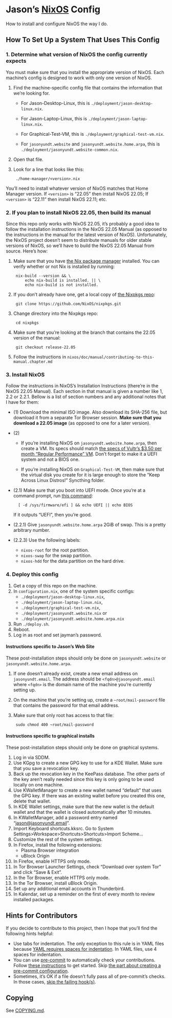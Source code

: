 <!--
SPDX-FileNotice: 🅭🄍1.0 This file is dedicated to the public domain using the CC0 1.0 Universal Public Domain Dedication <https://creativecommons.org/publicdomain/zero/1.0/>.
SPDX-FileContributor: Jason Yundt <jason@jasonyundt.email> (2021–2022)
-->

# Jason’s [NixOS] Config

How to install and configure NixOS the way I do.

## How To Set Up a System That Uses This Config

### 1. Determine what version of NixOS the config currently expects

You must make sure that you install the appropriate version of NixOS. Each
machine’s config is designed to work with only one version of NixOS.

1. Find the machine-specific config file that contains the information that
we’re looking for.
	- For Jason-Desktop-Linux, this is
	`./deployment/jason-desktop-linux.nix`.

	- For Jason-Laptop-Linux, this is
	`./deployment/jason-laptop-linux.nix`.

	- For Graphical-Test-VM, this is
	`./deployment/graphical-test-vm.nix`.

	- For `jasonyundt.website` and `jasonyundt.website.home.arpa`, this is
	`./deployment/jasonyundt.website-common.nix`.
2. Open that file.
3. Look for a line that looks like this:

		./home-manager/<version>.nix

You’ll need to install whatever version of NixOS matches that Home Manager
version. If `<version>` is “22.05” then install NixOS 22.05; If `<version>` is
“22.11” then install NixOS 22.11; etc.

### 2. If you plan to install NixOS 22.05, then build its manual

Since this repo only works with NixOS 22.05, it’s probably a good idea to follow
the installation instructions in the NixOS 22.05 Manual (as opposed to the
instructions in the manual for the latest version of NixOS). Unfortunately, the
NixOS project doesn’t seem to distribute manuals for older stable versions of
NixOS, so we’ll have to build the NixOS 22.05 Manual from source. Here’s how:

1. Make sure that you have [the Nix package
manager](https://nixos.org/manual/nix/stable/) installed.
	You can verify whether or not Nix is installed by running:

		nix-build --version && \
			echo nix-build is installed. || \
			echo nix-build is not installed.

2. If you don’t already have one, get a local copy of
[the Nixpkgs repo](https://github.com/NixOS/nixpkgs):

		git clone https://github.com/NixOS/nixpkgs.git

3. Change directory into the Nixpkgs repo:

		cd nixpkgs

4. Make sure that you’re looking at the branch that contains the 22.05 version
of the manual:

		git checkout release-22.05

5. Follow the instructions in
`nixos/doc/manual/contributing-to-this-manual.chapter.md`

### 3. Install NixOS

Follow the instructions in NixOS’s Installation Instructions (there’re in the
NixOS 22.05 Manual). Each section in that manual is given a number like 1, 2.2
or 2.2.1. Bellow is a list of section numbers and any additional notes that I
have for them:

- (1) Download the minimal ISO image. Also download its SHA-256 file, but
download it from a separate Tor Browser session. **Make sure that you download
a 22.05 image** (as opposed to one for a later version).

- (2)
	- If you’re installing NixOS on `jasonyundt.website.home.arpa`, then
	create a VM. Its specs should match [the specs of Vultr’s $3.50 per
	month “Regular Performance”
	VM](https://www.vultr.com/pricing/#cloud-compute). Don’t forget to
	make it a UEFI system and not a BIOS one.

	- If you’re installing NixOS on `Graphical-Test-VM`, then make sure that
	the virtual disk you create for it is large enough to store the “Keep
	Across Linux Distros!” Syncthing folder.

- (2.1) Make sure that you boot into UEFI mode.
	Once you’re at a command prompt, run
	[this command](https://askubuntu.com/a/162896):

		[ -d /sys/firmware/efi ] && echo UEFI || echo BIOS

	If it outputs “UEFI”, then you’re good.

- (2.2.1) Give `jasonyundt.website.home.arpa` 2GiB of swap. This is a pretty
arbitrary number.

- (2.2.3) Use the following labels:
	- `nixos-root` for the root partition.
	- `nixos-swap` for the swap partition.
	- `nixos-hdd` for the data partition on the hard drive.

### 4. Deploy this config

1. Get a copy of this repo on the machine.
2. In `configuration.nix`, one of the system specific configs:
	- `./deployment/jason-desktop-linux.nix`,
	- `./deployment/jason-laptop-linux.nix`,
	- `./deployment/graphical-test-vm.nix`,
	- `./deployment/jasonyundt.website.nix` or
	- `./deployment/jasonyundt.website.home.arpa.nix`
3. Run `./deploy.sh`.
4. Reboot.
5. Log in as root and set jayman’s password.

#### Instructions specific to Jason’s Web Site

These post-installation steps should only be done on `jasonyundt.website` or
`jasonyundt.website.home.arpa`.

1. If one doesn’t already exist, create a new email address on
`jasonyundt.email`. The address should be `<fqdn>@jasonyundt.email` where
`<fqdn>` is the domain name of the machine you’re currently setting up.
2. On the machine that you’re setting up, create a `~root/mail-password` file
that contains the password for that email address.
3. Make sure that only root has access to that file:

		sudo chmod 400 ~root/mail-password

#### Instructions specific to graphical installs

These post-installation steps should only be done on graphical systems.

1. Log in via SDDM.
2. Use KGpg to create a new GPG key to use for a KDE Wallet. Make sure that you
save a revocation key.
3. Back up the revocation key in the KeePass database. The other parts of the
key aren’t really needed since this key is only going to be used locally on
one machine.
4. Use KWalletManager to create a new wallet named “default” that uses the
GPG key. If there was an existing wallet before you created this one, delete
that wallet.
5. In KDE Wallet settings, make sure that the new wallet is the default wallet
and that the wallet is closed automatically after 10 minutes.
6. In KWalletManager, add a password entry named “jason@jasonyundt.email”.
7. Import Keyboard shortcuts.kksrc. Go to System
Settings>Workspace>Shortcuts>Shortcuts>Import Scheme…
8. Customize the rest of the system settings.
9. In Firefox, install the following extensions:
	- Plasma Browser integration
	- uBlock Origin
10. In Firefox, enable HTTPS only mode.
11. In Tor Browser Launcher Settings, check “Download over system Tor” and
click “Save & Exit”.
12. In the Tor Browser, enable HTTPS only mode.
13. In the Tor Browser, install uBlock Origin.
14. Set up any additional email accounts in Thunderbird.
15. In Kalendar, set up a reminder on the first of every month to review
installed packages.

## Hints for Contributors

If you decide to contribute to this project, then I hope that you’ll find the
following hints helpful:

- Use tabs for indentation. The only exception to this rule is in YAML files
because [YAML requires spaces for
indentation](https://yaml.org/spec/1.2.2/#61-indentation-spaces). In YAML files,
use 4 spaces for indentation.
- You can use [pre-commit](https://pre-commit.com/) to automatically check your
contributions. Follow [these instructions](https://pre-commit.com/#quick-start)
to get started. Skip [the part about creating a pre-commit
configuration](https://pre-commit.com/#2-add-a-pre-commit-configuration).
- Sometimes, it’s OK if a file doesn’t fully pass all of pre-commit’s checks. In
those cases,
[skip the failing hook(s)](https://pre-commit.com/#temporarily-disabling-hooks).

## Copying

See [COPYING.md](./COPYING.md).

[NixOS]: https://nixos.org/
